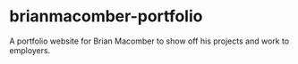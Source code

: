 # brianmacomber-portfolio

A portfolio website for Brian Macomber to show off his projects and work to employers.
